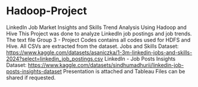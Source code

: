 # Hadoop-Project
LinkedIn Job Market Insights and Skills Trend Analysis Using Hadoop and Hive
This Project was done to analyze LinkedIn job postings and job trends.
The text file Group 3 - Project Codes contains all codes used for HDFS and Hive.
All CSVs are extracted from the dataset.
Jobs and Skills Dataset: https://www.kaggle.com/datasets/asaniczka/1-3m-linkedin-jobs-and-skills-2024?select=linkedin_job_postings.csv
LinkedIn - Job Posts Insights Dataset: https://www.kaggle.com/datasets/sindhumadhurii/linkedin-job-posts-insights-dataset
Presentation is attached and Tableau Files can be shared if requested.
